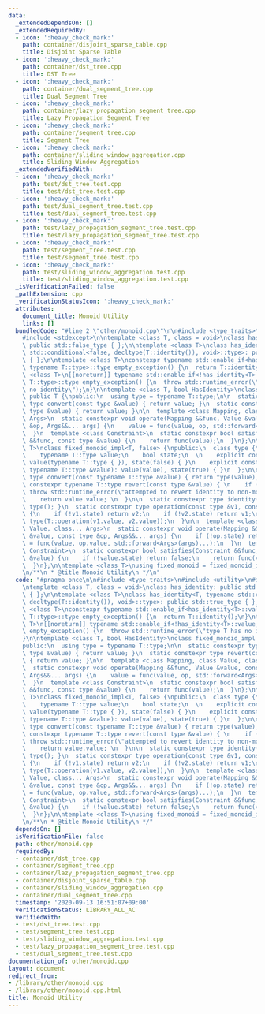 ```yaml
---
data:
  _extendedDependsOn: []
  _extendedRequiredBy:
  - icon: ':heavy_check_mark:'
    path: container/disjoint_sparse_table.cpp
    title: Disjoint Sparse Table
  - icon: ':heavy_check_mark:'
    path: container/dst_tree.cpp
    title: DST Tree
  - icon: ':heavy_check_mark:'
    path: container/dual_segment_tree.cpp
    title: Dual Segment Tree
  - icon: ':heavy_check_mark:'
    path: container/lazy_propagation_segment_tree.cpp
    title: Lazy Propagation Segment Tree
  - icon: ':heavy_check_mark:'
    path: container/segment_tree.cpp
    title: Segment Tree
  - icon: ':heavy_check_mark:'
    path: container/sliding_window_aggregation.cpp
    title: Sliding Window Aggregation
  _extendedVerifiedWith:
  - icon: ':heavy_check_mark:'
    path: test/dst_tree.test.cpp
    title: test/dst_tree.test.cpp
  - icon: ':heavy_check_mark:'
    path: test/dual_segment_tree.test.cpp
    title: test/dual_segment_tree.test.cpp
  - icon: ':heavy_check_mark:'
    path: test/lazy_propagation_segment_tree.test.cpp
    title: test/lazy_propagation_segment_tree.test.cpp
  - icon: ':heavy_check_mark:'
    path: test/segment_tree.test.cpp
    title: test/segment_tree.test.cpp
  - icon: ':heavy_check_mark:'
    path: test/sliding_window_aggregation.test.cpp
    title: test/sliding_window_aggregation.test.cpp
  _isVerificationFailed: false
  _pathExtension: cpp
  _verificationStatusIcon: ':heavy_check_mark:'
  attributes:
    document_title: Monoid Utility
    links: []
  bundledCode: "#line 2 \"other/monoid.cpp\"\n\n#include <type_traits>\n#include <utility>\n\
    #include <stdexcept>\n\ntemplate <class T, class = void>\nclass has_identity:\
    \ public std::false_type { };\n\ntemplate <class T>\nclass has_identity<T, typename\
    \ std::conditional<false, decltype(T::identity()), void>::type>: public std::true_type\
    \ { };\n\ntemplate <class T>\nconstexpr typename std::enable_if<has_identity<T>::value,\
    \ typename T::type>::type empty_exception() {\n  return T::identity();\n}\ntemplate\
    \ <class T>\n[[noreturn]] typename std::enable_if<!has_identity<T>::value, typename\
    \ T::type>::type empty_exception() {\n  throw std::runtime_error(\"type T has\
    \ no identity\");\n}\n\ntemplate <class T, bool HasIdentity>\nclass fixed_monoid_impl:\
    \ public T {\npublic:\n  using type = typename T::type;\n\n  static constexpr\
    \ type convert(const type &value) { return value; }\n  static constexpr type revert(const\
    \ type &value) { return value; }\n\n  template <class Mapping, class Value, class...\
    \ Args>\n  static constexpr void operate(Mapping &&func, Value &value, const type\
    \ &op, Args&&... args) {\n    value = func(value, op, std::forward<Args>(args)...);\n\
    \  }\n  template <class Constraint>\n  static constexpr bool satisfies(Constraint\
    \ &&func, const type &value) {\n    return func(value);\n  }\n};\n\ntemplate <class\
    \ T>\nclass fixed_monoid_impl<T, false> {\npublic:\n  class type {\n  public:\n\
    \    typename T::type value;\n    bool state;\n  \n    explicit constexpr type():\
    \ value(typename T::type { }), state(false) { }\n    explicit constexpr type(const\
    \ typename T::type &value): value(value), state(true) { }\n  };\n\n  static constexpr\
    \ type convert(const typename T::type &value) { return type(value); }\n  static\
    \ constexpr typename T::type revert(const type &value) { \n    if (!value.state)\
    \ throw std::runtime_error(\"attempted to revert identity to non-monoid\"); \n\
    \    return value.value; \n  }\n\n  static constexpr type identity() { return\
    \ type(); }\n  static constexpr type operation(const type &v1, const type &v2)\
    \ {\n    if (!v1.state) return v2;\n    if (!v2.state) return v1;\n    return\
    \ type(T::operation(v1.value, v2.value));\n  }\n\n  template <class Mapping, class\
    \ Value, class... Args>\n  static constexpr void operate(Mapping &&func, Value\
    \ &value, const type &op, Args&&... args) {\n    if (!op.state) return;\n    value\
    \ = func(value, op.value, std::forward<Args>(args)...);\n  }\n  template <class\
    \ Constraint>\n  static constexpr bool satisfies(Constraint &&func, const type\
    \ &value) {\n    if (!value.state) return false;\n    return func(value.value);\n\
    \  }\n};\n\ntemplate <class T>\nusing fixed_monoid = fixed_monoid_impl<T, has_identity<T>::value>;\n\
    \n/**\n * @title Monoid Utility\n */\n"
  code: "#pragma once\n\n#include <type_traits>\n#include <utility>\n#include <stdexcept>\n\
    \ntemplate <class T, class = void>\nclass has_identity: public std::false_type\
    \ { };\n\ntemplate <class T>\nclass has_identity<T, typename std::conditional<false,\
    \ decltype(T::identity()), void>::type>: public std::true_type { };\n\ntemplate\
    \ <class T>\nconstexpr typename std::enable_if<has_identity<T>::value, typename\
    \ T::type>::type empty_exception() {\n  return T::identity();\n}\ntemplate <class\
    \ T>\n[[noreturn]] typename std::enable_if<!has_identity<T>::value, typename T::type>::type\
    \ empty_exception() {\n  throw std::runtime_error(\"type T has no identity\");\n\
    }\n\ntemplate <class T, bool HasIdentity>\nclass fixed_monoid_impl: public T {\n\
    public:\n  using type = typename T::type;\n\n  static constexpr type convert(const\
    \ type &value) { return value; }\n  static constexpr type revert(const type &value)\
    \ { return value; }\n\n  template <class Mapping, class Value, class... Args>\n\
    \  static constexpr void operate(Mapping &&func, Value &value, const type &op,\
    \ Args&&... args) {\n    value = func(value, op, std::forward<Args>(args)...);\n\
    \  }\n  template <class Constraint>\n  static constexpr bool satisfies(Constraint\
    \ &&func, const type &value) {\n    return func(value);\n  }\n};\n\ntemplate <class\
    \ T>\nclass fixed_monoid_impl<T, false> {\npublic:\n  class type {\n  public:\n\
    \    typename T::type value;\n    bool state;\n  \n    explicit constexpr type():\
    \ value(typename T::type { }), state(false) { }\n    explicit constexpr type(const\
    \ typename T::type &value): value(value), state(true) { }\n  };\n\n  static constexpr\
    \ type convert(const typename T::type &value) { return type(value); }\n  static\
    \ constexpr typename T::type revert(const type &value) { \n    if (!value.state)\
    \ throw std::runtime_error(\"attempted to revert identity to non-monoid\"); \n\
    \    return value.value; \n  }\n\n  static constexpr type identity() { return\
    \ type(); }\n  static constexpr type operation(const type &v1, const type &v2)\
    \ {\n    if (!v1.state) return v2;\n    if (!v2.state) return v1;\n    return\
    \ type(T::operation(v1.value, v2.value));\n  }\n\n  template <class Mapping, class\
    \ Value, class... Args>\n  static constexpr void operate(Mapping &&func, Value\
    \ &value, const type &op, Args&&... args) {\n    if (!op.state) return;\n    value\
    \ = func(value, op.value, std::forward<Args>(args)...);\n  }\n  template <class\
    \ Constraint>\n  static constexpr bool satisfies(Constraint &&func, const type\
    \ &value) {\n    if (!value.state) return false;\n    return func(value.value);\n\
    \  }\n};\n\ntemplate <class T>\nusing fixed_monoid = fixed_monoid_impl<T, has_identity<T>::value>;\n\
    \n/**\n * @title Monoid Utility\n */"
  dependsOn: []
  isVerificationFile: false
  path: other/monoid.cpp
  requiredBy:
  - container/dst_tree.cpp
  - container/segment_tree.cpp
  - container/lazy_propagation_segment_tree.cpp
  - container/disjoint_sparse_table.cpp
  - container/sliding_window_aggregation.cpp
  - container/dual_segment_tree.cpp
  timestamp: '2020-09-13 16:51:07+09:00'
  verificationStatus: LIBRARY_ALL_AC
  verifiedWith:
  - test/dst_tree.test.cpp
  - test/segment_tree.test.cpp
  - test/sliding_window_aggregation.test.cpp
  - test/lazy_propagation_segment_tree.test.cpp
  - test/dual_segment_tree.test.cpp
documentation_of: other/monoid.cpp
layout: document
redirect_from:
- /library/other/monoid.cpp
- /library/other/monoid.cpp.html
title: Monoid Utility
---
```

